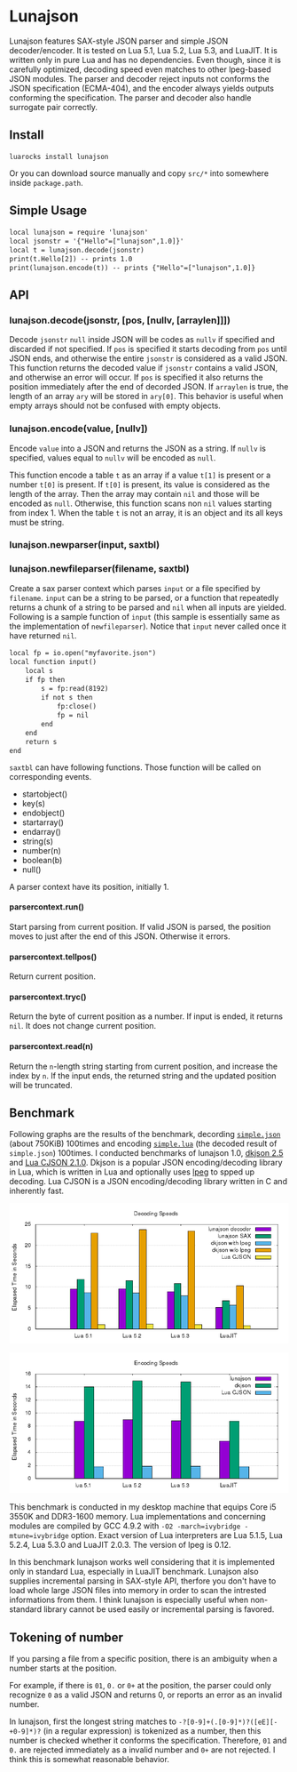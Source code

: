 # Lunajson
Lunajson features SAX-style JSON parser and simple JSON decoder/encoder. It is tested on Lua 5.1, Lua 5.2, Lua 5.3, and LuaJIT.
It is written only in pure Lua and has no dependencies. Even though, since it is carefully optimized, decoding speed even matches to other lpeg-based JSON modules.
The parser and decoder reject inputs not conforms the JSON specification (ECMA-404), and the encoder always yields outputs conforming the specification.
The parser and decoder also handle surrogate pair correctly.

## Install
	luarocks install lunajson

Or you can download source manually and copy `src/*` into somewhere inside `package.path`.

## Simple Usage
	local lunajson = require 'lunajson'
	local jsonstr = '{"Hello"=["lunajson",1.0]}'
	local t = lunajson.decode(jsonstr)
	print(t.Hello[2]) -- prints 1.0
	print(lunajson.encode(t)) -- prints {"Hello"=["lunajson",1.0]}

## API
### lunajson.decode(jsonstr, [pos, [nullv, [arraylen]]])
Decode `jsonstr` `null` inside JSON will be codes as `nullv` if specified and discarded if not specified. If `pos` is specified it starts decoding from `pos` until JSON ends, and otherwise the entire `jsonstr` is considered as a valid JSON.
This function returns the decoded value if `jsonstr` contains a valid JSON, and otherwise an error will occur. If `pos` is specified it also returns the position immediately after the end of decorded JSON.
If `arraylen` is true, the length of an array `ary` will be stored in `ary[0]`. This behavior is useful when empty arrays should not be confused with empty objects.

### lunajson.encode(value, [nullv])
Encode `value` into a JSON and returns the JSON as a string. If `nullv` is specified, values equal to `nullv` will be encoded as `null`.

This function encode a table `t` as an array if a value `t[1]` is present or a number `t[0]` is present. If `t[0]` is present, its value is considered as the length of the array. Then the array may contain `nil` and those will be encoded as `null`. Otherwise, this function scans non `nil` values starting from index 1. When the table `t` is not an array, it is an object and its all keys must be string.

### lunajson.newparser(input, saxtbl)
### lunajson.newfileparser(filename, saxtbl)
Create a sax parser context which parses `input` or a file specified by `filename`. `input` can be a string to be parsed, or a function that repeatedly returns a chunk of a string to be parsed and `nil` when all inputs are yielded. Following is a sample function of `input` (this sample is essentially same as the implementation of `newfileparser`). Notice that `input` never called once it have returned `nil`.

	local fp = io.open("myfavorite.json")
	local function input()
		local s
		if fp then
			s = fp:read(8192)
			if not s then
				fp:close()
				fp = nil
			end
		end
		return s
	end

`saxtbl` can have following functions. Those function will be called on corresponding events.

- startobject()
- key(s)
- endobject()
- startarray()
- endarray()
- string(s)
- number(n)
- boolean(b)
- null()

A parser context have its position, initially 1.

#### parsercontext.run()
Start parsing from current position. If valid JSON is parsed, the position moves to just after the end of this JSON. Otherwise it errors.

#### parsercontext.tellpos()
Return current position.

#### parsercontext.tryc()
Return the byte of current position as a number. If input is ended, it returns `nil`. It does not change current position.

#### parsercontext.read(n)
Return the `n`-length string starting from current position, and increase the index by `n`. If the input ends, the returned string and the updated position will be truncated.

## Benchmark
Following graphs are the results of the benchmark, decording [`simple.json`](test/decodeparse/benchjson/simple.json) (about 750KiB) 100times and encoding [`simple.lua`](test/encode/benchdata/simple.lua) (the decoded result of `simple.json`) 100times. I conducted benchmarks of lunajson 1.0, [dkjson 2.5](http://dkolf.de/src/dkjson-lua.fsl/home) and [Lua CJSON 2.1.0](http://www.kyne.com.au/~mark/software/lua-cjson.php). Dkjson is a popular JSON encoding/decoding library in Lua, which is written in Lua and optionally uses [lpeg](http://www.inf.puc-rio.br/~roberto/lpeg/) to spped up decoding. Lua CJSON is a JSON encoding/decoding library written in C and inherently fast.

![The graph of decoding benchmark results](test/benchresults/decode.png)

![The graph of encoding benchmark results](test/benchresults/encode.png)

This benchmark is conducted in my desktop machine that equips Core i5 3550K and DDR3-1600 memory. Lua implementations and concerning modules are compiled by GCC 4.9.2 with `-O2 -march=ivybridge -mtune=ivybridge` option. Exact version of Lua interpreters are Lua 5.1.5, Lua 5.2.4, Lua 5.3.0 and LuaJIT 2.0.3. The version of lpeg is 0.12.

In this benchmark lunajson works well considering that it is implemented only in standard Lua, especially in LuaJIT benchmark. Lunajson also supplies incremental parsing in SAX-style API, therfore you don't have to load whole large JSON files into memory in order to scan the intrested informations from them. I think lunajson is especially useful when non-standard library cannot be used easily or incremental parsing is favored.

## Tokening of number
If you parsing a file from a specific position, there is an ambiguity when a number starts at the position.

For example, if there is `01`, `0.` or `0+` at the position, the parser could only recognize `0` as a valid JSON and returns 0, or reports an error as an invalid number.

In lunajson, first the longest string matches to `-?[0-9]+(.[0-9]*)?([eE][-+0-9]*)?` (in a regular expression) is tokenized as a number, then this number is checked whether it conforms the specification. Therefore, `01` and `0.` are rejected immediately as a invalid number and `0+` are not rejected. I think this is somewhat reasonable behavior.
